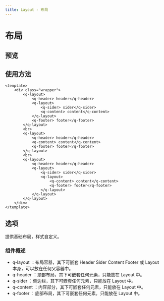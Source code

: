 ```yaml
---
title: Layout - 布局
---
```

# 布局
## 预览
<layout-demo></layout-demo>
 
## 使用方法
```vue
<template>
    <div class="wrapper">
        <q-layout>
            <q-header> header</q-header>
            <q-layout>
                <q-sider> sider</q-sider>
                <q-content> content</q-content>
            </q-layout>
            <q-footer> footer</q-footer>
        </q-layout>
        <br>
        <q-layout>
            <q-header> header</q-header>
            <q-content> content</q-content>
            <q-footer> footer</q-footer>
        </q-layout>
        <br>
        <q-layout>
            <q-header> header</q-header>
            <q-layout>
                <q-sider> sider</q-sider>
                <q-layout>
                    <q-content> content</q-content>
                    <q-footer> footer</q-footer>
                </q-layout>
            </q-layout>
        </q-layout>
    </div>
</template>
```

## 选项

提供基础布局，样式自定义。
### 组件概述

* q-layout ：布局容器，其下可嵌套 Header Sider Content Footer 或 Layout 本身，可以放在任何父容器中。
* q-header ：顶部布局，其下可嵌套任何元素，只能放在 Layout 中。
* q-sider ：侧边栏，其下可嵌套任何元素，只能放在 Layout 中。
* q-content ：内容部分，其下可嵌套任何元素，只能放在 Layout 中。
* q-footer ：底部布局，其下可嵌套任何元素，只能放在 Layout 中。

